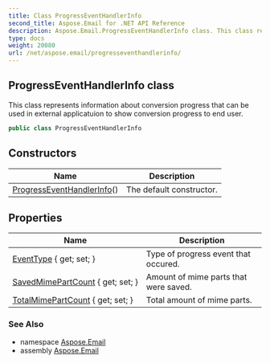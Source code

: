 ```yaml
---
title: Class ProgressEventHandlerInfo
second_title: Aspose.Email for .NET API Reference
description: Aspose.Email.ProgressEventHandlerInfo class. This class represents information about conversion progress that can be used in external applicatuion to show conversion progress to end user
type: docs
weight: 20080
url: /net/aspose.email/progresseventhandlerinfo/
---
```

## ProgressEventHandlerInfo class

This class represents information about conversion progress that can be used in external applicatuion to show conversion progress to end user.

```csharp
public class ProgressEventHandlerInfo
```

## Constructors

| Name | Description |
| --- | --- |
| [ProgressEventHandlerInfo](progresseventhandlerinfo/)() | The default constructor. |

## Properties

| Name | Description |
| --- | --- |
| [EventType](../../aspose.email/progresseventhandlerinfo/eventtype/) { get; set; } | Type of progress event that occured. |
| [SavedMimePartCount](../../aspose.email/progresseventhandlerinfo/savedmimepartcount/) { get; set; } | Amount of mime parts that were saved. |
| [TotalMimePartCount](../../aspose.email/progresseventhandlerinfo/totalmimepartcount/) { get; set; } | Total amount of mime parts. |

### See Also

* namespace [Aspose.Email](../../aspose.email/)
* assembly [Aspose.Email](../../)


